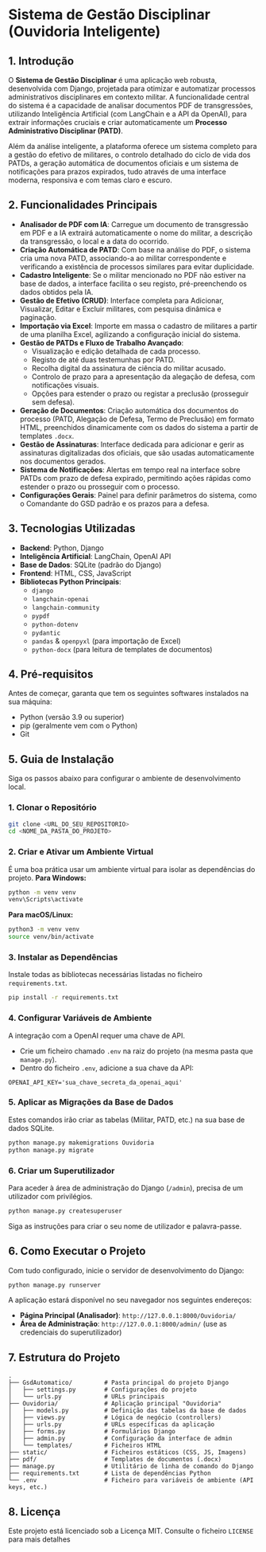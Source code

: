 # Sistema de Gestão Disciplinar (Ouvidoria Inteligente)

## 1\. Introdução

O **Sistema de Gestão Disciplinar** é uma aplicação web robusta, desenvolvida com Django, projetada para otimizar e automatizar processos administrativos disciplinares em contexto militar. A funcionalidade central do sistema é a capacidade de analisar documentos PDF de transgressões, utilizando Inteligência Artificial (com LangChain e a API da OpenAI), para extrair informações cruciais e criar automaticamente um **Processo Administrativo Disciplinar (PATD)**.

Além da análise inteligente, a plataforma oferece um sistema completo para a gestão do efetivo de militares, o controlo detalhado do ciclo de vida dos PATDs, a geração automática de documentos oficiais e um sistema de notificações para prazos expirados, tudo através de uma interface moderna, responsiva e com temas claro e escuro.

## 2\. Funcionalidades Principais

  - **Analisador de PDF com IA**: Carregue um documento de transgressão em PDF e a IA extrairá automaticamente o nome do militar, a descrição da transgressão, o local e a data do ocorrido.
  - **Criação Automática de PATD**: Com base na análise do PDF, o sistema cria uma nova PATD, associando-a ao militar correspondente e verificando a existência de processos similares para evitar duplicidade.
  - **Cadastro Inteligente**: Se o militar mencionado no PDF não estiver na base de dados, a interface facilita o seu registo, pré-preenchendo os dados obtidos pela IA.
  - **Gestão de Efetivo (CRUD)**: Interface completa para Adicionar, Visualizar, Editar e Excluir militares, com pesquisa dinâmica e paginação.
  - **Importação via Excel**: Importe em massa o cadastro de militares a partir de uma planilha Excel, agilizando a configuração inicial do sistema.
  - **Gestão de PATDs e Fluxo de Trabalho Avançado**:
      - Visualização e edição detalhada de cada processo.
      - Registo de até duas testemunhas por PATD.
      - Recolha digital da assinatura de ciência do militar acusado.
      - Controlo de prazo para a apresentação da alegação de defesa, com notificações visuais.
      - Opções para estender o prazo ou registar a preclusão (prosseguir sem defesa).
  - **Geração de Documentos**: Criação automática dos documentos do processo (PATD, Alegação de Defesa, Termo de Preclusão) em formato HTML, preenchidos dinamicamente com os dados do sistema a partir de templates `.docx`.
  - **Gestão de Assinaturas**: Interface dedicada para adicionar e gerir as assinaturas digitalizadas dos oficiais, que são usadas automaticamente nos documentos gerados.
  - **Sistema de Notificações**: Alertas em tempo real na interface sobre PATDs com prazo de defesa expirado, permitindo ações rápidas como estender o prazo ou prosseguir com o processo.
  - **Configurações Gerais**: Painel para definir parâmetros do sistema, como o Comandante do GSD padrão e os prazos para a defesa.

## 3\. Tecnologias Utilizadas

  - **Backend**: Python, Django
  - **Inteligência Artificial**: LangChain, OpenAI API
  - **Base de Dados**: SQLite (padrão do Django)
  - **Frontend**: HTML, CSS, JavaScript
  - **Bibliotecas Python Principais**:
      - `django`
      - `langchain-openai`
      - `langchain-community`
      - `pypdf`
      - `python-dotenv`
      - `pydantic`
      - `pandas` & `openpyxl` (para importação de Excel)
      - `python-docx` (para leitura de templates de documentos)

## 4\. Pré-requisitos

Antes de começar, garanta que tem os seguintes softwares instalados na sua máquina:

  - Python (versão 3.9 ou superior)
  - pip (geralmente vem com o Python)
  - Git

## 5\. Guia de Instalação

Siga os passos abaixo para configurar o ambiente de desenvolvimento local.

### 1\. Clonar o Repositório

```bash
git clone <URL_DO_SEU_REPOSITORIO>
cd <NOME_DA_PASTA_DO_PROJETO>
```

### 2\. Criar e Ativar um Ambiente Virtual

É uma boa prática usar um ambiente virtual para isolar as dependências do projeto.
**Para Windows:**

```bash
python -m venv venv
venv\Scripts\activate
```

**Para macOS/Linux:**

```bash
python3 -m venv venv
source venv/bin/activate
```

### 3\. Instalar as Dependências

Instale todas as bibliotecas necessárias listadas no ficheiro `requirements.txt`.

```bash
pip install -r requirements.txt
```

### 4\. Configurar Variáveis de Ambiente

A integração com a OpenAI requer uma chave de API.

  - Crie um ficheiro chamado `.env` na raiz do projeto (na mesma pasta que `manage.py`).
  - Dentro do ficheiro `.env`, adicione a sua chave da API:

<!-- end list -->

```
OPENAI_API_KEY='sua_chave_secreta_da_openai_aqui'
```

### 5\. Aplicar as Migrações da Base de Dados

Estes comandos irão criar as tabelas (Militar, PATD, etc.) na sua base de dados SQLite.

```bash
python manage.py makemigrations Ouvidoria
python manage.py migrate
```

### 6\. Criar um Superutilizador

Para aceder à área de administração do Django (`/admin`), precisa de um utilizador com privilégios.

```bash
python manage.py createsuperuser
```

Siga as instruções para criar o seu nome de utilizador e palavra-passe.

## 6\. Como Executar o Projeto

Com tudo configurado, inicie o servidor de desenvolvimento do Django:

```bash
python manage.py runserver
```

A aplicação estará disponível no seu navegador nos seguintes endereços:

  - **Página Principal (Analisador)**: `http://127.0.0.1:8000/Ouvidoria/`
  - **Área de Administração**: `http://127.0.0.1:8000/admin/` (use as credenciais do superutilizador)

## 7\. Estrutura do Projeto

```
.
├── GsdAutomatico/         # Pasta principal do projeto Django
│   ├── settings.py        # Configurações do projeto
│   └── urls.py            # URLs principais
├── Ouvidoria/             # Aplicação principal "Ouvidoria"
│   ├── models.py          # Definição das tabelas da base de dados
│   ├── views.py           # Lógica de negócio (controllers)
│   ├── urls.py            # URLs específicas da aplicação
│   ├── forms.py           # Formulários Django
│   ├── admin.py           # Configuração da interface de admin
│   └── templates/         # Ficheiros HTML
├── static/                # Ficheiros estáticos (CSS, JS, Imagens)
├── pdf/                   # Templates de documentos (.docx)
├── manage.py              # Utilitário de linha de comando do Django
├── requirements.txt       # Lista de dependências Python
└── .env                   # Ficheiro para variáveis de ambiente (API keys, etc.)
```

## 8\. Licença

Este projeto está licenciado sob a Licença MIT. Consulte o ficheiro `LICENSE` para mais detalhes
